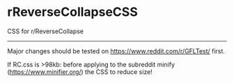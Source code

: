 # rReverseCollapseCSS
CSS for r/ReverseCollapse

-----------------------------
Major changes should be tested on https://www.reddit.com/r/GFLTest/ first.

If RC.css is >98kb: before applying to the subreddit minify (https://www.minifier.org/) the CSS to reduce size!
